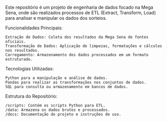 Este repositório é um projeto de engenharia de dados focado na Mega Sena, onde são realizados processos de ETL (Extract, Transform, Load) para analisar e manipular os dados dos sorteios.

Funcionalidades Principais:

    Extração de Dados: Coleta dos resultados da Mega Sena de fontes oficiais.
    Transformação de Dados: Aplicação de limpezas, formatações e cálculos nos resultados.
    Carregamento: Armazenamento dos dados processados em um formato estruturado.

Tecnologias Utilizadas:

    Python para a manipulação e análise de dados.
    Pandas para realizar as transformações nos conjuntos de dados.
    SQL para consulta ou armazenamento em bancos de dados.

Estrutura do Repositório:

    /scripts: Contém os scripts Python para ETL.
    /data: Armazena os dados brutos e processados.
    /docs: Documentação do projeto e instruções de uso.
